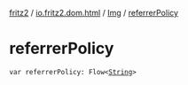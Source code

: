[fritz2](../../index.md) / [io.fritz2.dom.html](../index.md) / [Img](index.md) / [referrerPolicy](./referrer-policy.md)

# referrerPolicy

`var referrerPolicy: Flow<`[`String`](https://kotlinlang.org/api/latest/jvm/stdlib/kotlin/-string/index.html)`>`